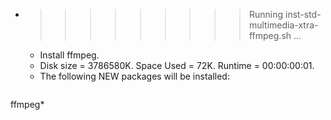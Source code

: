 * >>>>>>>>> Running inst-std-multimedia-xtra-ffmpeg.sh ...
  * Install ffmpeg.
  * Disk size = 3786580K. Space Used = 72K. Runtime = 00:00:00:01.
  * The following NEW packages will be installed:
  ```bash
ffmpeg*
  ```
